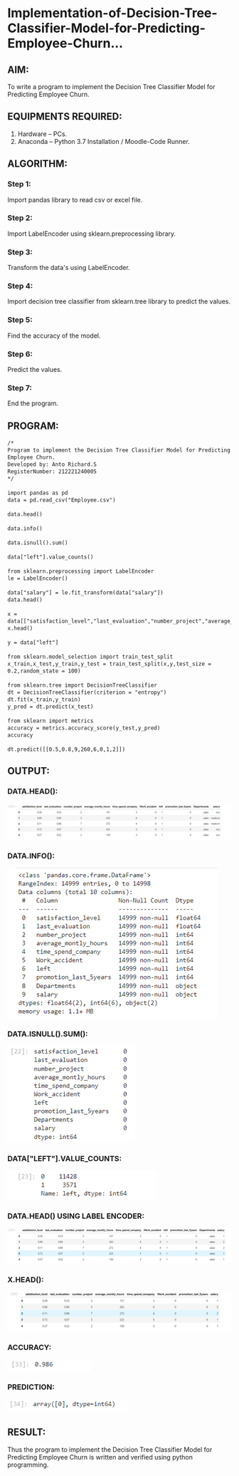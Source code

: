 # Implementation-of-Decision-Tree-Classifier-Model-for-Predicting-Employee-Churn...

## AIM:
To write a program to implement the Decision Tree Classifier Model for Predicting Employee Churn.

## EQUIPMENTS REQUIRED:
1. Hardware – PCs.
2. Anaconda – Python 3.7 Installation / Moodle-Code Runner.

## ALGORITHM:
### Step 1:
Import pandas library to read csv or excel file.

### Step 2:
Import LabelEncoder using sklearn.preprocessing library.

### Step 3:
Transform the data's using LabelEncoder.

### Step 4:
Import decision tree classifier from sklearn.tree library to predict the values.

### Step 5:
Find the accuracy of the model.

### Step 6:
Predict the values.

### Step 7:
End the program.

## PROGRAM:
```
/*
Program to implement the Decision Tree Classifier Model for Predicting Employee Churn.
Developed by: Anto Richard.S
RegisterNumber: 212221240005 
*/

import pandas as pd
data = pd.read_csv("Employee.csv")

data.head()

data.info()

data.isnull().sum()

data["left"].value_counts()

from sklearn.preprocessing import LabelEncoder
le = LabelEncoder()

data["salary"] = le.fit_transform(data["salary"])
data.head()

x = data[["satisfaction_level","last_evaluation","number_project","average_montly_hours","time_spend_company","Work_accident","promotion_last_5years","salary"]]
x.head()

y = data["left"]

from sklearn.model_selection import train_test_split
x_train,x_test,y_train,y_test = train_test_split(x,y,test_size = 0.2,random_state = 100)

from sklearn.tree import DecisionTreeClassifier
dt = DecisionTreeClassifier(criterion = "entropy")
dt.fit(x_train,y_train)
y_pred = dt.predict(x_test)

from sklearn import metrics
accuracy = metrics.accuracy_score(y_test,y_pred)
accuracy

dt.predict([[0.5,0.8,9,260,6,0,1,2]])

```

## OUTPUT:

### DATA.HEAD():
![data.head()](out1.png)

### DATA.INFO():
![data.info()](out2.png)

### DATA.ISNULL().SUM():
![data.isnull().sum()](out3.png)

### DATA["LEFT"].VALUE_COUNTS:
![data["left"].value_counts()](out4.png)

### DATA.HEAD() USING LABEL ENCODER:
![data.head()](out5.png)

### X.HEAD():
![x.head()](out6.png)

### ACCURACY:
![accuracy](out7.png)

### PREDICTION:
![prediction](out8.png)

## RESULT:
Thus the program to implement the  Decision Tree Classifier Model for Predicting Employee Churn is written and verified using python programming.
